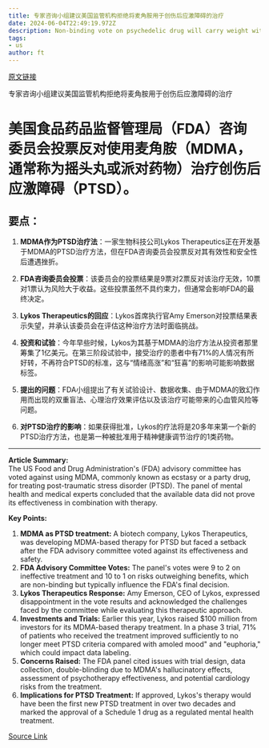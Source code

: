```yaml
---
title: 专家咨询小组建议美国监管机构拒绝将麦角胺用于创伤后应激障碍的治疗
date: 2024-06-04T22:49:19.972Z
description: Non-binding vote on psychedelic drug will carry weight with FDA in blow to pharmaceutical developers
tags: 
- us
author: ft
---
```


[原文链接](https://ft.com/content/70ea9c45-ef00-48f9-a85a-0761314449d9)

专家咨询小组建议美国监管机构拒绝将麦角胺用于创伤后应激障碍的治疗

# 美国食品药品监督管理局（FDA）咨询委员会投票反对使用麦角胺（MDMA，通常称为摇头丸或派对药物）治疗创伤后应激障碍（PTSD）。

## 要点：

1. **MDMA作为PTSD治疗法**：一家生物科技公司Lykos Therapeutics正在开发基于MDMA的PTSD治疗方法，但在FDA咨询委员会投票反对其有效性和安全性后遭遇挫折。

2. **FDA咨询委员会投票**：该委员会的投票结果是9票对2票反对该治疗无效，10票对1票认为风险大于收益。这些投票虽然不具约束力，但通常会影响FDA的最终决定。

3. **Lykos Therapeutics的回应**：Lykos首席执行官Amy Emerson对投票结果表示失望，并承认该委员会在评估这种治疗方法时面临挑战。

4. **投资和试验**：今年早些时候，Lykos为其基于MDMA的治疗方法从投资者那里筹集了1亿美元。在第三阶段试验中，接受治疗的患者中有71%的人情况有所好转，不再符合PTSD的标准，这与“情绪高涨”和“狂喜”的影响可能影响数据标签。

5. **提出的问题**：FDA小组提出了有关试验设计、数据收集、由于MDMA的致幻作用而出现的双重盲法、心理治疗效果评估以及该治疗可能带来的心血管风险等问题。

6. **对PTSD治疗的影响**：如果获得批准，Lykos的疗法将是20多年来第一个新的PTSD治疗方法，也是第一种被批准用于精神健康调节治疗的1类药物。

---

 **Article Summary:**  
The US Food and Drug Administration's (FDA) advisory committee has voted against using MDMA, commonly known as ecstasy or a party drug, for treating post-traumatic stress disorder (PTSD). The panel of mental health and medical experts concluded that the available data did not prove its effectiveness in combination with therapy.

**Key Points:**  
1. **MDMA as PTSD treatment:** A biotech company, Lykos Therapeutics, was developing MDMA-based therapy for PTSD but faced a setback after the FDA advisory committee voted against its effectiveness and safety.
2. **FDA Advisory Committee Votes:** The panel's votes were 9 to 2 on ineffective treatment and 10 to 1 on risks outweighing benefits, which are non-binding but typically influence the FDA's final decision.
3. **Lykos Therapeutics Response:** Amy Emerson, CEO of Lykos, expressed disappointment in the vote results and acknowledged the challenges faced by the committee while evaluating this therapeutic approach.
4. **Investments and Trials:** Earlier this year, Lykos raised $100 million from investors for its MDMA-based therapy treatment. In a phase 3 trial, 71% of patients who received the treatment improved sufficiently to no longer meet PTSD criteria compared with amoled mood" and "euphoria," which could impact data labeling.
5. **Concerns Raised:** The FDA panel cited issues with trial design, data collection, double-blinding due to MDMA's hallucinatory effects, assessment of psychotherapy effectiveness, and potential cardiology risks from the treatment.
6. **Implications for PTSD Treatment:** If approved, Lykos's therapy would have been the first new PTSD treatment in over two decades and marked the approval of a Schedule 1 drug as a regulated mental health treatment.

[Source Link](https://ft.com/content/70ea9c45-ef00-48f9-a85a-0761314449d9)

